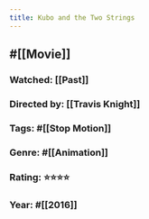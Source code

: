 ```yaml
---
title: Kubo and the Two Strings
---
```


## #[[Movie]]
### Watched: [[Past]]

### Directed by: [[Travis Knight]]

### Tags: #[[Stop Motion]]

### Genre: #[[Animation]]

### Rating: ⭐️⭐️⭐️⭐️

### Year: #[[2016]]
